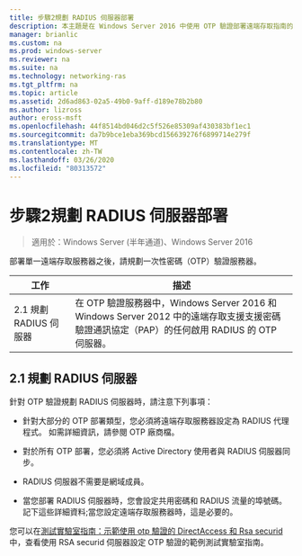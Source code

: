```yaml
---
title: 步驟2規劃 RADIUS 伺服器部署
description: 本主題是在 Windows Server 2016 中使用 OTP 驗證部署遠端存取指南的一部分。
manager: brianlic
ms.custom: na
ms.prod: windows-server
ms.reviewer: na
ms.suite: na
ms.technology: networking-ras
ms.tgt_pltfrm: na
ms.topic: article
ms.assetid: 2d6ad863-02a5-49b0-9aff-d189e78b2b80
ms.author: lizross
author: eross-msft
ms.openlocfilehash: 44f8514bd046d2c5f526e85309af430383bf1ec1
ms.sourcegitcommit: da7b9bce1eba369bcd156639276f6899714e279f
ms.translationtype: MT
ms.contentlocale: zh-TW
ms.lasthandoff: 03/26/2020
ms.locfileid: "80313572"
---
```

# <a name="step-2-plan-the-radius-server-deployment"></a>步驟2規劃 RADIUS 伺服器部署

>適用於：Windows Server (半年通道)、Windows Server 2016

部署單一遠端存取服務器之後，請規劃一次性密碼（OTP）驗證服務器。  
  
|工作|描述|  
|----|--------|  
|2.1 規劃 RADIUS 伺服器|在 OTP 驗證服務器中，Windows Server 2016 和 Windows Server 2012 中的遠端存取支援支援密碼驗證通訊協定（PAP）的任何啟用 RADIUS 的 OTP 伺服器。|  
  
## <a name="21-plan-the-radius-server"></a><a name="BKMK_1.1"></a>2.1 規劃 RADIUS 伺服器  
針對 OTP 驗證規劃 RADIUS 伺服器時，請注意下列事項：  
  
-   針對大部分的 OTP 部署類型，您必須將遠端存取服務器設定為 RADIUS 代理程式。 如需詳細資訊，請參閱 OTP 廠商檔。  
  
-   對於所有 OTP 部署，您必須將 Active Directory 使用者與 RADIUS 伺服器同步。  
  
-   RADIUS 伺服器不需要是網域成員。  
  
-   當您部署 RADIUS 伺服器時，您會設定共用密碼和 RADIUS 流量的埠號碼。 記下這些詳細資料;當您設定遠端存取服務器時，這是必要的。  
  
您可以在[測試實驗室指南：示範使用 otp 驗證的 DirectAccess 和 Rsa securid](https://technet.microsoft.com/windows-server-docs/networking/remote-access/directaccess/tlg-otp-securid/test-lab-guide-demonstrate-directaccess-with-otp-authentication-and-rsa-securid)中，查看使用 RSA securid 伺服器設定 OTP 驗證的範例測試實驗室指南。  
  
  
  



